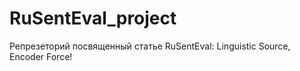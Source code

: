 # RuSentEval_project

Репрезеторий посвященный статье RuSentEval: Linguistic Source, Encoder Force!
